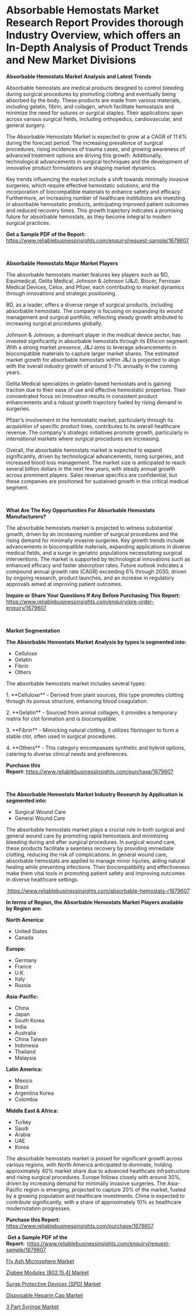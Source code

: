 <p><h1>Absorbable Hemostats Market Research Report Provides thorough Industry Overview, which offers an In-Depth Analysis of Product Trends and New Market Divisions</h1></p><p><strong>Absorbable Hemostats Market Analysis and Latest Trends</strong></p>
<p><p>Absorbable hemostats are medical products designed to control bleeding during surgical procedures by promoting clotting and eventually being absorbed by the body. These products are made from various materials, including gelatin, fibrin, and collagen, which facilitate hemostasis and minimize the need for sutures or surgical staples. Their applications span across various surgical fields, including orthopedics, cardiovascular, and general surgery.</p><p>The Absorbable Hemostats Market is expected to grow at a CAGR of 11.6% during the forecast period. The increasing prevalence of surgical procedures, rising incidences of trauma cases, and growing awareness of advanced treatment options are driving this growth. Additionally, technological advancements in surgical techniques and the development of innovative product formulations are shaping market dynamics. </p><p>Key trends influencing the market include a shift towards minimally invasive surgeries, which require effective hemostatic solutions, and the incorporation of biocompatible materials to enhance safety and efficacy. Furthermore, an increasing number of healthcare institutions are investing in absorbable hemostatic products, anticipating improved patient outcomes and reduced recovery times. This growth trajectory indicates a promising future for absorbable hemostats, as they become integral to modern surgical practices.</p></p>
<p><strong>Get a Sample PDF of the Report:&nbsp;</strong> <a href="https://www.reliablebusinessinsights.com/enquiry/request-sample/1679607?utm_campaign=62&utm_medium=2&utm_source=Github&utm_content=ia&utm_term=14102024&utm_id=absorbable-hemostats">https://www.reliablebusinessinsights.com/enquiry/request-sample/1679607</a></p>
<p>&nbsp;</p>
<p><strong>Absorbable Hemostats Major Market Players</strong></p>
<p><p>The absorbable hemostats market features key players such as BD, Equimedical, Gelita Medical, Johnson & Johnson (J&J), Biocer, Ferrosan Medical Devices, Celox, and Pfizer, each contributing to market dynamics through innovations and strategic positioning.</p><p>BD, as a leader, offers a diverse range of surgical products, including absorbable hemostats. The company is focusing on expanding its wound management and surgical portfolio, reflecting steady growth attributed to increasing surgical procedures globally. </p><p>Johnson & Johnson, a dominant player in the medical device sector, has invested significantly in absorbable hemostats through its Ethicon segment. With a strong market presence, J&J aims to leverage advancements in biocompatible materials to capture larger market shares. The estimated market growth for absorbable hemostats within J&J is projected to align with the overall industry growth of around 5-7% annually in the coming years.</p><p>Gelita Medical specializes in gelatin-based hemostats and is gaining traction due to their ease of use and effective hemostatic properties. Their concentrated focus on innovation results in consistent product enhancements and a robust growth trajectory fueled by rising demand in surgeries.</p><p>Pfizer’s involvement in the hemostatic market, particularly through its acquisition of specific product lines, contributes to its overall healthcare revenue. The company's strategic initiatives promote growth, particularly in international markets where surgical procedures are increasing.</p><p>Overall, the absorbable hemostats market is expected to expand significantly, driven by technological advancements, rising surgeries, and increased blood loss management. The market size is anticipated to reach several billion dollars in the next few years, with steady annual growth across prominent players. Sales revenue specifics are confidential, but these companies are positioned for sustained growth in this critical medical segment.</p></p>
<p>&nbsp;</p>
<p><strong>What Are The Key Opportunities For Absorbable Hemostats Manufacturers?</strong></p>
<p><p>The absorbable hemostats market is projected to witness substantial growth, driven by an increasing number of surgical procedures and the rising demand for minimally invasive surgeries. Key growth trends include advancements in biocompatible materials, expanding applications in diverse medical fields, and a surge in geriatric populations necessitating surgical interventions. The market is supported by technological innovations such as enhanced efficacy and faster absorption rates. Future outlook indicates a compound annual growth rate (CAGR) exceeding 6% through 2030, driven by ongoing research, product launches, and an increase in regulatory approvals aimed at improving patient outcomes.</p></p>
<p><strong>Inquire or Share Your Questions If Any Before Purchasing This Report:</strong> <a href="https://www.reliablebusinessinsights.com/enquiry/pre-order-enquiry/1679607?utm_campaign=62&utm_medium=2&utm_source=Github&utm_content=ia&utm_term=14102024&utm_id=absorbable-hemostats">https://www.reliablebusinessinsights.com/enquiry/pre-order-enquiry/1679607</a></p>
<p>&nbsp;</p>
<p><strong>Market Segmentation</strong></p>
<p><strong>The Absorbable Hemostats Market Analysis by types is segmented into:</strong></p>
<p><ul><li>Cellulose</li><li>Gelatin</li><li>Fibrin</li><li>Others</li></ul></p>
<p><p>The absorbable hemostats market includes several types: </p><p>1. **Cellulose** - Derived from plant sources, this type promotes clotting through its porous structure, enhancing blood coagulation.</p><p>2. **Gelatin** - Sourced from animal collagen, it provides a temporary matrix for clot formation and is biocompatible.</p><p>3. **Fibrin** - Mimicking natural clotting, it utilizes fibrinogen to form a stable clot, often used in surgical procedures.</p><p>4. **Others** - This category encompasses synthetic and hybrid options, catering to diverse clinical needs and preferences.</p></p>
<p><strong>Purchase this Report:&nbsp;</strong><a href="https://www.reliablebusinessinsights.com/purchase/1679607?utm_campaign=62&utm_medium=2&utm_source=Github&utm_content=ia&utm_term=14102024&utm_id=absorbable-hemostats">https://www.reliablebusinessinsights.com/purchase/1679607</a></p>
<p>&nbsp;</p>
<p><strong>The Absorbable Hemostats Market Industry Research by Application is segmented into:</strong></p>
<p><ul><li>Surgical Wound Care</li><li>General Wound Care</li></ul></p>
<p><p>The absorbable hemostats market plays a crucial role in both surgical and general wound care by promoting rapid hemostasis and minimizing bleeding during and after surgical procedures. In surgical wound care, these products facilitate a seamless recovery by providing immediate clotting, reducing the risk of complications. In general wound care, absorbable hemostats are applied to manage minor injuries, aiding natural healing while preventing infections. Their biocompatibility and effectiveness make them vital tools in promoting patient safety and improving outcomes in diverse healthcare settings.</p></p>
<p><a href="https://www.reliablebusinessinsights.com/absorbable-hemostats-r1679607?utm_campaign=62&utm_medium=2&utm_source=Github&utm_content=ia&utm_term=14102024&utm_id=absorbable-hemostats">&nbsp;https://www.reliablebusinessinsights.com/absorbable-hemostats-r1679607</a></p>
<p><strong>In terms of Region, the Absorbable Hemostats Market Players available by Region are:</strong></p>
<p>
    <p> <strong> North America: </strong>
        <ul>
            <li>United States</li>
            <li>Canada</li>
        </ul>
        </p> 
    <p> <strong> Europe: </strong>
        <ul>
            <li>Germany</li>
            <li>France</li>
            <li>U.K.</li>
            <li>Italy</li>
            <li>Russia</li>
        </ul>
        </p> 
    <p> <strong> Asia-Pacific: </strong>
        <ul>
            <li>China</li>
            <li>Japan</li>
            <li>South Korea</li>
            <li>India</li>
            <li>Australia</li>
            <li>China Taiwan</li>
            <li>Indonesia</li>
            <li>Thailand</li>
            <li>Malaysia</li>
        </ul>
        </p> 
    <p> <strong> Latin America: </strong>
        <ul>
            <li>Mexico</li>
            <li>Brazil</li>
            <li>Argentina Korea</li>
            <li>Colombia</li>
        </ul>
        </p> 
    <p> <strong> Middle East & Africa: </strong>
        <ul>
            <li>Turkey</li>
            <li>Saudi</li>
            <li>Arabia</li>
            <li>UAE</li>
            <li>Korea</li>
        </ul>
    </p>
    </p>
<p><p>The absorbable hemostats market is poised for significant growth across various regions, with North America anticipated to dominate, holding approximately 40% market share due to advanced healthcare infrastructure and rising surgical procedures. Europe follows closely with around 30%, driven by increasing demand for minimally invasive surgeries. The Asia-Pacific region is emerging, projected to capture 20% of the market, fueled by a growing population and healthcare investments. China is expected to contribute significantly, with a share of approximately 10% as healthcare modernization progresses.</p></p>
<p><strong>Purchase this Report: </strong><a href="https://www.reliablebusinessinsights.com/purchase/1679607?utm_campaign=62&utm_medium=2&utm_source=Github&utm_content=ia&utm_term=14102024&utm_id=absorbable-hemostats">https://www.reliablebusinessinsights.com/purchase/1679607</a></p>
<p>&nbsp;<strong>Get a Sample PDF of the Report:&nbsp;&nbsp;</strong><a href="https://www.reliablebusinessinsights.com/enquiry/request-sample/1679607?utm_campaign=62&utm_medium=2&utm_source=Github&utm_content=ia&utm_term=14102024&utm_id=absorbable-hemostats">https://www.reliablebusinessinsights.com/enquiry/request-sample/1679607</a></p>
<p><strong></strong></p>
<p><p><a href="https://www.linkedin.com/pulse/market-leaders-laggards-global-fly-ash-microsphere-trends-forecast-ivvac?trk=public_post_embed_feed-article-content&utm_campaign=62&utm_medium=2&utm_source=Github&utm_content=ia&utm_term=14102024&utm_id=absorbable-hemostats">Fly Ash Microsphere Market</a></p><p><a href="https://www.linkedin.com/pulse/zigbee-modules-802154-market-evolution-future-outlook-forecasting-wxisc?trk=public_post_embed_feed-article-content&utm_campaign=62&utm_medium=2&utm_source=Github&utm_content=ia&utm_term=14102024&utm_id=absorbable-hemostats">Zigbee Modules (802.15.4) Market</a></p><p><a href="https://www.linkedin.com/pulse/insights-surge-protective-devices-spd-industry-market-financial-9y4oc?trk=public_post_embed_feed-article-content&utm_campaign=62&utm_medium=2&utm_source=Github&utm_content=ia&utm_term=14102024&utm_id=absorbable-hemostats">Surge Protective Devices (SPD) Market</a></p><p><a href="https://github.com/cliffxbwergin/Market-Research-Report-List-1/blob/main/disposable-heparin-cap-market.md?utm_campaign=62&utm_medium=2&utm_source=Github&utm_content=ia&utm_term=14102024&utm_id=absorbable-hemostats">Disposable Heparin Cap Market</a></p><p><a href="https://github.com/DRIVERKAPAUL/Market-Research-Report-List-1/blob/main/3-part-syringe-market.md?utm_campaign=62&utm_medium=2&utm_source=Github&utm_content=ia&utm_term=14102024&utm_id=absorbable-hemostats">3 Part Syringe Market</a></p></p>